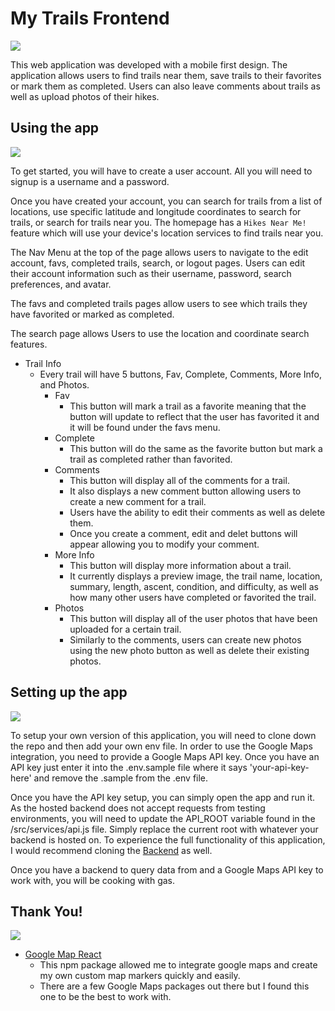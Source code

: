 # My Trails Frontend

![](https://media.giphy.com/media/JPUeiRRDOayFTv8Ntg/giphy.gif)

This web application was developed with a mobile first design. The application allows users to find trails near them, save trails to their favorites or mark them as completed. Users can also leave comments about trails as well as upload photos of their hikes.

## Using the app

![](https://media.giphy.com/media/dNgK7Ws7y176U/giphy.gif)

To get started, you will have to create a user account. All you will need to signup is a username and a password.

Once you have created your account, you can search for trails from a list of locations, use specific latitude and longitude coordinates to search for trails, or search for trails near you. The homepage has a `Hikes Near Me!` feature which will use your device's location services to find trails near you.

The Nav Menu at the top of the page allows users to navigate to the edit account, favs, completed trails, search, or logout pages. Users can edit their account information such as their username, password, search preferences, and avatar.

The favs and completed trails pages allow users to see which trails they have favorited or marked as completed.

The search page allows Users to use the location and coordinate search features.

  * Trail Info
    - Every trail will have 5 buttons, Fav, Complete, Comments, More Info, and Photos.
      - Fav
        - This button will mark a trail as a favorite meaning that the button will update to reflect that the user has favorited it and it will be found under the favs menu.
      - Complete
        - This button will do the same as the favorite button but mark a trail as completed rather than favorited.
      - Comments
        - This button will display all of the comments for a trail.
        - It also displays a new comment button allowing users to create a new comment for a trail.
        - Users have the ability to edit their comments as well as delete them.
        - Once you create a comment, edit and delet buttons will appear allowing you to modify your comment.
      - More Info
        - This button will display more information about a trail.
        - It currently displays a preview image, the trail name, location, summary, length, ascent, condition, and difficulty, as well as how many other users have completed or favorited the trail.
      - Photos
        - This button will display all of the user photos that have been uploaded for a certain trail.
        - Similarly to the comments, users can create new photos using the new photo button as well as delete their existing photos.
        
## Setting up the app

![](https://media.giphy.com/media/3boPPdHk2ueo8/giphy.gif)

To setup your own version of this application, you will need to clone down the repo and then add your own env file. In order to use the Google Maps integration, you need to provide a Google Maps API key. Once you have an API key just enter it into the .env.sample file where it says 'your-api-key-here' and remove the .sample from the .env file.

Once you have the API key setup, you can simply open the app and run it. As the hosted backend does not accept requests from testing environments, you will need to update the API_ROOT variable found in the /src/services/api.js file. Simply replace the current root with whatever your backend is hosted on. To experience the full functionality of this application, I would recommend cloning the [Backend](https://github.com/AustinBH/my-trails-backend) as well.

Once you have a backend to query data from and a Google Maps API key to work with, you will be cooking with gas.

## Thank You!

![](https://media.giphy.com/media/26DMTEijJDudzovvO/giphy.gif)

  * [Google Map React](https://www.npmjs.com/package/google-map-react)
    - This npm package allowed me to integrate google maps and create my own custom map markers quickly and easily.
    - There are a few Google Maps packages out there but I found this one to be the best to work with.
